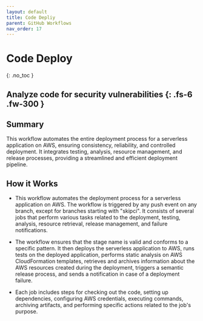 ```yaml
---
layout: default
title: Code Depliy
parent: GitHub Workflows
nav_order: 17
---
```


# Code Deploy
{: .no_toc }

Analyze code for security vulnerabilities
{: .fs-6 .fw-300 }
---

## Summary
This workflow automates the entire deployment process for a serverless application on AWS, ensuring consistency, reliability, and controlled deployment. It integrates testing, analysis, resource management, and release processes, providing a streamlined and efficient deployment pipeline.

## How it Works 
- This workflow automates the deployment process for a serverless application on AWS. The workflow is triggered by any push event on any branch, except for branches starting with "skipci". It consists of several jobs that perform various tasks related to the deployment, testing, analysis, resource retrieval, release management, and failure notifications.

- The workflow ensures that the stage name is valid and conforms to a specific pattern. It then deploys the serverless application to AWS, runs tests on the deployed application, performs static analysis on AWS CloudFormation templates, retrieves and archives information about the AWS resources created during the deployment, triggers a semantic release process, and sends a notification in case of a deployment failure.

- Each job includes steps for checking out the code, setting up dependencies, configuring AWS credentials, executing commands, archiving artifacts, and performing specific actions related to the job's purpose.
